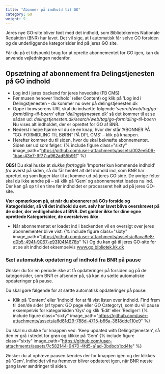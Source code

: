 ```yaml
---
title: "Abonner på indhold til GO"
category: GO
weight: 9
---
```


Jeres nye GO-site bliver født med det indhold, som Bibliotekernes Nationale Redaktion (BNR) har lavet. Det vil sige, at I automatisk får selve GO forsiden og de underliggende kategorisider ind på jeres GO site. 

Får du på et tidspunkt brug for at oprette abonnementet for GO igen, kan du anvende vejledningen nedenfor.

## Opsætning af abonnement fra Delingstjenesten på GO indhold
- Log ind i jeres backend for jeres hovedsite (FB CMS)
- Før musen henover ’Indhold’ (eller Content) og klik på ’Log ind i Delingstjenesten - du kommer nu over på delingstjenesten.dk
- Oppe i browserens URL skal du indsætte følgende '*search/web/tag/go-formidling-til-boern*' efter '*delingstjenesten.dk*' så det kommer til at se sådan ud: *delingstjenesten.dk/search/web/tag/go-formidling-til-boern* Nu vises alt indholdet, der er oprettet for GO af BNR. 
- Nederst i højre hjørne vil du se en knap, hvor der står ’ABONNER PÅ ”GO: FORMIDLING TIL BØRN” PÅ DPL CMS’ – klik på knappen. 
- Herefter kommer du til siden, hvor du skal bekræfte abonnementet. Siden ser ud som følger:
  {% include figure class="sixty" image_path="https://github.com/user-attachments/assets/002ee506-1bae-43e7-9f77-a962ad55b91f" %}

**OBS!** Du skal huske at *slukke for/toggle* ’Importer kun kommende indhold’ *fra* øverst på siden, så du får hentet alt det indhold ind, som BNR har oprettet og som ligger klar til at komme ud på jeres GO side. 
De øvrige felter skal du ikke ændre på – så klik på ‘Gem’ og abonnementet loades nu ind. Der kan gå op til en time før indholdet er processeret helt ud på jeres GO-site. 

**Vær opmærksom på, at når du abonnerer på GOs forside og Kategorisider, så vil det indhold du evt. selv har lavet blive overskrevet på de sider, der vedligeholdes af BNR. Det gælder ikke for dine egne oprettede Kategorisider, de overskrives ikke.** 

- Når abonnementet er loadet ind i backenden vil en oversigt over jeres abonnementer blive vist:
  {% include figure class="sixty" image_path="https://github.com/user-attachments/assets/c8aca8e8-d0b5-494f-9067-e93104f4676b" %}
Og du kan gå til jeres GO-site for at se alt indholdet eksempelvis www.go.bibliotek.kk.dk



### Sæt automatisk opdatering af indhold fra BNR på pause 
Ønsker du for en periode ikke at få opdateringer på forsiden og på de kategorisider, som BNR er afsender på, så kan du sætte automatiske opdateringer på pause. 

Du skal gøre følgende for at sætte automatisk opdateringer på pause: 
-	Klik på ’Content’ eller ’Indhold’ for at få vist listen over indhold. Find frem til den/de sider (af typen: GO page eller GO Category), som du vil pause eksempelvis for kategorisiden ’Gys’ og klik ’Edit’ eller ’Rediger’:
  {% include figure class="sixty" image_path="https://github.com/user-attachments/assets/a6d81d29-788d-4715-b66a-3818dde110e9" %}

  Du skal nu slukke for knappen ved: ’Keep updated with Delingstjenesten’, så den er grå i stedet for grøn og klikke på ’Gem’
 	{% include figure class="sixty" image_path="https://github.com/user-attachments/assets/7c582144-9470-4fd5-a1ad-3bdbcb1cd4fe" %}

  Ønsker du at ophæve pausen tændes der for knappen igen og der klikkes på 'Gem'. Indholdet vil nu fremover bliver opdateret igen, når BNR næste gang laver ændringer til siden.



